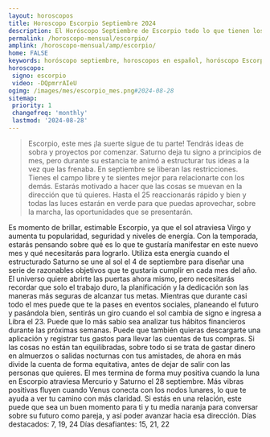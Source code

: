 ```yaml
---
layout: horoscopos
title: Horoscopo Escorpio Septiembre 2024
description: El Horóscopo Septiembre de Escorpio todo lo que tienen los astros preparados para este mes, amor, trabajo, familia. Todo sobre astrologia, tarot, predicciones. Horoscopo gratis en español, predicciones y astrología.
permalink: /horoscopo-mensual/escorpio/
amplink: /horoscopo-mensual/amp/escorpio/
home: FALSE
keywords: horóscopo septiembre, horoscopos en español, horóscopo Escorpio septiembre , horóscopo esperanza gracia, horoscop, horóscopos gratis, horoscopo Escorpio, Tarot, Astrologia, Zodíaco, Escorpio, horoscopo gratis, horoscopo del mes 
horoscopo:
 signo: escorpio
 video: -DQpmrrAIeU
ogimg: /images/mes/escorpio_mes.png#2024-08-28
sitemap:
 priority: 1
 changefreq: 'monthly'
 lastmod: '2024-08-28'
---
```



 > Escorpio, este mes ¡la suerte sigue de tu parte! Tendrás ideas de sobra y proyectos por comenzar. Saturno deja tu signo a principios de mes, pero durante su estancia te animó a estructurar tus ideas a la vez que las frenaba. En septiembre se liberan las restricciones. Tienes el campo libre y te sientes mejor para relacionarte con los demás. Estarás motivado a hacer que las cosas se muevan en la dirección que tú quieres. Hasta el 25 reaccionarás rápido y bien y todas las luces estarán en verde para que puedas aprovechar, sobre la marcha, las oportunidades que se presentarán.



Es momento de brillar, estimable Escorpio, ya que el sol atraviesa Virgo y aumenta tu popularidad, seguridad y niveles de energía. Con la temporada, estarás pensando sobre qué es lo que te gustaría manifestar en este nuevo mes y qué necesitarás para lograrlo. Utiliza esta energía cuando el estructurado Saturno se une al sol el 4 de septiembre para diseñar una serie de razonables objetivos que te gustaría cumplir en cada mes del año. El universo quiere abrirte las puertas ahora mismo, pero necesitarás recordar que solo el trabajo duro, la planificación y la dedicación son las maneras más seguras de alcanzar tus metas.
Mientras que durante casi todo el mes puede que te la pases en eventos sociales, planeando el futuro y pasándola bien, sentirás un giro cuando el sol cambia de signo e ingresa a Libra el 23. Puede que lo más sabio sea analizar tus hábitos financieros durante las próximas semanas. Puede que también quieras descargarte una aplicación y registrar tus gastos para llevar las cuentas de tus compras. Si las cosas no están tan equilibradas, sobre todo si se trata de gastar dinero en almuerzos o salidas nocturnas con tus amistades, de ahora en más divide la cuenta de forma equitativa, antes de dejar de salir con las personas que quieres.
El mes termina de forma muy positiva cuando la luna en Escorpio atraviesa Mercurio y Saturno el 28 septiembre. Más vibras positivas fluyen cuando Venus conecta con los nodos lunares, lo que te ayuda a ver tu camino con más claridad. Si estás en una relación, este puede que sea un buen momento para ti y tu media naranja para conversar sobre su futuro como pareja, y así poder avanzar hacia esa dirección.
Días destacados: 7, 19, 24
Días desafiantes: 15, 21, 22